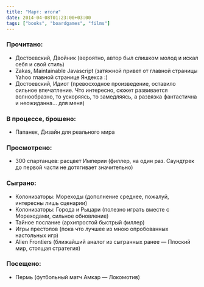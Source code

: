 ```yaml
---
title: "Март: итоги"
date: 2014-04-08T01:23:00+03:00
tags: ["books", "boardgames", "films"]
---
```


### Прочитано:

*   Достоевский, Двойник (вероятно, автор был слишком молод и искал себя и свой стиль)
*   Zakas, Maintainable Javascript (затяжной привет от главной страницы Yahoo главной странице Яндекса :)
*   Достоевский, Идиот (превосходное произведение, оставило сильное впечатление. Что интересно, сюжет развивается волнообразно, то ускоряясь, то замедляясь, а развязка фантастична и неожиданна… для меня)

### В процессе, брошено:

*   Папанек, Дизайн для реального мира

### Просмотрено:

*   300 спартанцев: расцвет Империи (филлер, на один раз. Саундтрек до первой части не дотягивает значительно)

### Сыграно:

*   Колонизаторы: Мореходы (дополнение среднее, пожалуй, интересны лишь сценарии)
*   Колонизаторы: Города и Рыцари (полезно играть вместе с Мореходами, сильное обновление)
*   Тайное послание (архипростой быстрый филлер)
*   Игры престолов (пока что лучшее из мною опробованных настольных игр)
*   Alien Frontiers (ближайший аналог из сыгранных ранее — Плоский мир, стоящая стратегия)

### Посещено:

*   Пермь (футбольный матч Амкар — Локомотив)
